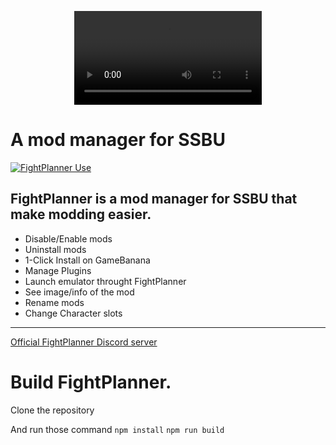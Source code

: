 

<div style="text-align: center;">  

<video src="https://github.com/FIREXDF/SSBUFightPlanner/blob/main/img/fp/logo.webm?raw=true" autoplay loop ></video>

</div>

<div style="text-align: center;">  


</div>

# A mod manager for SSBU
[![FightPlanner Use](https://skillicons.dev/icons?i=electron,html,css,js)](https://skillicons.dev)

## FightPlanner is a mod manager for SSBU that make modding easier.

- Disable/Enable mods
- Uninstall mods
- 1-Click Install on GameBanana
- Manage Plugins
- Launch emulator throught FightPlanner
- See image/info of the mod
- Rename mods
- Change Character slots
------------------------------------------------

[Official FightPlanner Discord server](https://discord.gg/2zT5Rg46bG)

# Build FightPlanner.

Clone the repository

And run those command
`npm install`
`npm run build`
